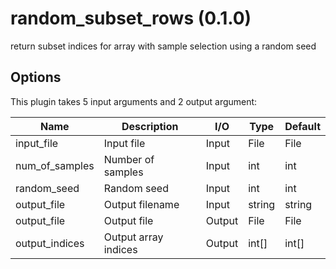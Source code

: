 # random_subset_rows (0.1.0)

return subset indices for array with sample selection using a random seed

## Options

This plugin takes 5 input arguments and 2 output argument:

| Name          | Description             | I/O    | Type   | Default |
|---------------|-------------------------|--------|--------|---------|
| input_file | Input file | Input | File | File |
| num_of_samples | Number of samples | Input | int | int |
| random_seed | Random seed | Input | int | int |
| output_file | Output filename | Input | string | string |
| output_file | Output file | Output | File | File |
| output_indices | Output array indices | Output | int[] | int[] |
